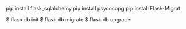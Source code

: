 pip install flask_sqlalchemy
pip install psycocopg
pip install Flask-Migrat

$ flask db init
$ flask db migrate
$ flask db upgrade